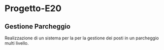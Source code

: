 # Progetto-E20
## Gestione Parcheggio

Realizzazione di un sistema per la per la gestione dei posti in un parcheggio multi livello.
